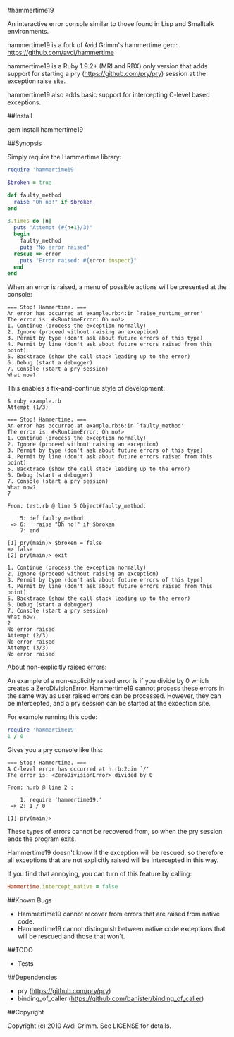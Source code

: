 #hammertime19

An interactive error console similar to those found in Lisp and Smalltalk environments.

hammertime19 is a fork of Avid Grimm's hammertime gem: https://github.com/avdi/hammertime

hammertime19 is a Ruby 1.9.2+ (MRI and RBX) only version that adds support for starting a pry (https://github.com/pry/pry)
session at the exception raise site.

hammertime19 also adds basic support for intercepting C-level based exceptions.

##Install

gem install hammertime19

##Synopsis

Simply require the Hammertime library:

```ruby
require 'hammertime19'

$broken = true

def faulty_method
  raise "Oh no!" if $broken
end

3.times do |n|
  puts "Attempt (#{n+1}/3)"
  begin
    faulty_method
    puts "No error raised"
  rescue => error
    puts "Error raised: #{error.inspect}"
  end
end
```

When an error is raised, a menu of possible actions will be presented at the console:

```
=== Stop! Hammertime. ===
An error has occurred at example.rb:4:in `raise_runtime_error'
The error is: #<RuntimeError: Oh no!>
1. Continue (process the exception normally)
2. Ignore (proceed without raising an exception)
3. Permit by type (don't ask about future errors of this type)
4. Permit by line (don't ask about future errors raised from this point)
5. Backtrace (show the call stack leading up to the error)
6. Debug (start a debugger)
7. Console (start a pry session)
What now?
```

This enables a fix-and-continue style of development:

```
$ ruby example.rb                                                
Attempt (1/3)

=== Stop! Hammertime. ===
An error has occurred at example.rb:6:in `faulty_method'
The error is: #<RuntimeError: Oh no!>                   
1. Continue (process the exception normally)            
2. Ignore (proceed without raising an exception)        
3. Permit by type (don't ask about future errors of this type)
4. Permit by line (don't ask about future errors raised from this point)
5. Backtrace (show the call stack leading up to the error)              
6. Debug (start a debugger)                                             
7. Console (start a pry session)                                       
What now?
7

From: test.rb @ line 5 Object#faulty_method:

    5: def faulty_method
 => 6:   raise "Oh no!" if $broken
    7: end

[1] pry(main)> $broken = false
=> false
[2] pry(main)> exit

1. Continue (process the exception normally)
2. Ignore (proceed without raising an exception)
3. Permit by type (don't ask about future errors of this type)
4. Permit by line (don't ask about future errors raised from this point)
5. Backtrace (show the call stack leading up to the error)
6. Debug (start a debugger)
7. Console (start a pry session)
What now?
2
No error raised
Attempt (2/3)
No error raised
Attempt (3/3)
No error raised
```

About non-explicitly raised errors:
    
An example of a non-explicitly raised error is if you divide by 0 which creates a
ZeroDivisionError.
Hammertime19 cannot process these errors in the same way as user raised errors can be processed.
However, they can be intercepted, and a pry session can be started at the exception site.

For example running this code:

```ruby
require 'hammertime19'
1 / 0
```

Gives you a pry console like this:

```
=== Stop! Hammertime. ===
A C-level error has occurred at h.rb:2:in `/'
The error is: <ZeroDivisionError> divided by 0

From: h.rb @ line 2 :

    1: require 'hammertime19.'
 => 2: 1 / 0

[1] pry(main)>
```

These types of errors cannot be recovered from, so when the pry session ends the program exits.

Hammertime19 doesn't know if the exception will be rescued, so therefore all exceptions that
are not explicitly raised will be intercepted in this way.

If you find that annoying, you can turn of this feature by calling:

```ruby
Hammertime.intercept_native = false
```

##Known Bugs

* Hammertime19 cannot recover from errors that are raised from native code.
* Hammertime19 cannot distinguish between native code exceptions that will be rescued and those that won't.

##TODO

* Tests

##Dependencies

* pry (https://github.com/pry/pry)
* binding_of_caller (https://github.com/banister/binding_of_caller)

##Copyright

Copyright (c) 2010 Avdi Grimm. See LICENSE for details.
